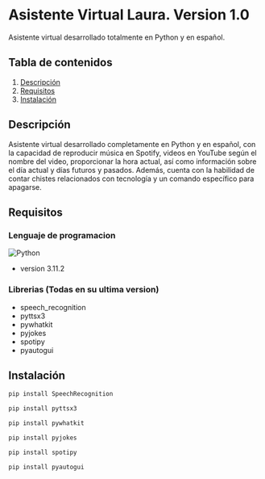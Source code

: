 

# Asistente Virtual Laura. Version 1.0

Asistente virtual desarrollado totalmente en Python y en español.

## Tabla de contenidos

1. [Descripción](#descripcion)
2. [Requisitos](#requisitos)
3. [Instalación](#instalacion)

## Descripción

Asistente virtual desarrollado completamente en Python y en español, con la capacidad de reproducir música en Spotify, videos en YouTube según el nombre del video, proporcionar la hora actual, así como información sobre el día actual y días futuros y pasados. Además, cuenta con la habilidad de contar chistes relacionados con tecnología y un comando específico para apagarse.

## Requisitos
### Lenguaje de programacion
![Python](https://img.shields.io/badge/Python-3776AB?logo=python&logoColor=white&style=flat) 
- version 3.11.2
### Librerias (Todas en su ultima version)
- speech_recognition
- pyttsx3
- pywhatkit
- pyjokes
- spotipy
- pyautogui

## Instalación

```sh
pip install SpeechRecognition
```
```sh
pip install pyttsx3
```
```sh
pip install pywhatkit
```
```sh
pip install pyjokes
```
```sh
pip install spotipy
```
```sh
pip install pyautogui
```
